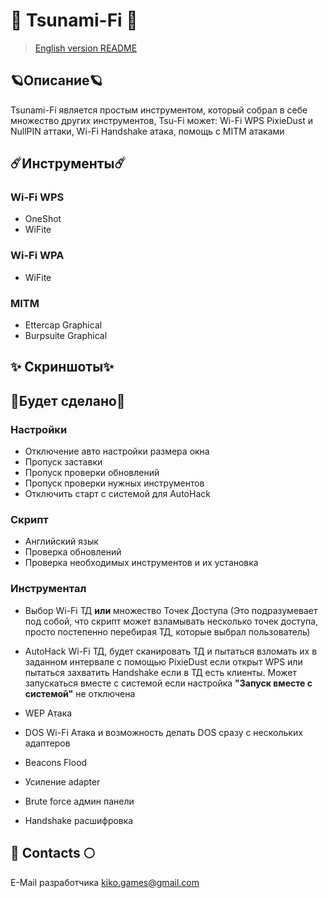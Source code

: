 # 🌌 Tsunami-Fi 🌌
> [English version README](https://github.com/BadKiko/Tsunami-Fi/blob/main/README.md )
## 🪐Описание🪐
Tsunami-Fi является простым инструментом, который собрал в себе множество других инструментов, Tsu-Fi может: Wi-Fi WPS PixieDust и NullPIN аттаки, Wi-Fi Handshake атака, помощь с MITM атаками

## ☄️Инструменты☄️
### Wi-Fi WPS
- OneShot
- WiFite

### Wi-Fi WPA
- WiFite

### MITM 
- Ettercap Graphical
- Burpsuite Graphical

## ✨ Скриншоты✨

## 💫Будет сделано💫
### Настройки
- Отключение авто настройки размера окна
- Пропуск заставки
- Пропуск проверки обновлений
- Пропуск проверки нужных инструментов
- Отключить старт с системой для AutoHack

### Скрипт
- Английский язык
- Проверка обновлений
- Проверка необходимых инструментов и их установка

### Инструментал
- Выбор Wi-Fi ТД **или** множество Точек Доступа (Это подразумевает под собой, что скрипт может взламывать несколько точек доступа, просто постепенно перебирая ТД, которые выбрал пользователь)

- AutoHack Wi-Fi ТД, будет сканировать ТД и пытаться взломать их в заданном интервале с помощью PixieDust если открыт WPS или пытаться захватить Handshake если в ТД есть клиенты. Может запускаться вместе с системой если настройка **"Запуск вместе с системой"** не отключена

- WEP Атака
- DOS Wi-Fi Атака и возможность делать DOS сразу с нескольких адаптеров
- Beacons Flood
- Усиление adapter
- Brute force админ панели
- Handshake расшифровка

## 🌙 Contacts 🌕

E-Mail разработчика <kiko.games@gmail.com>
